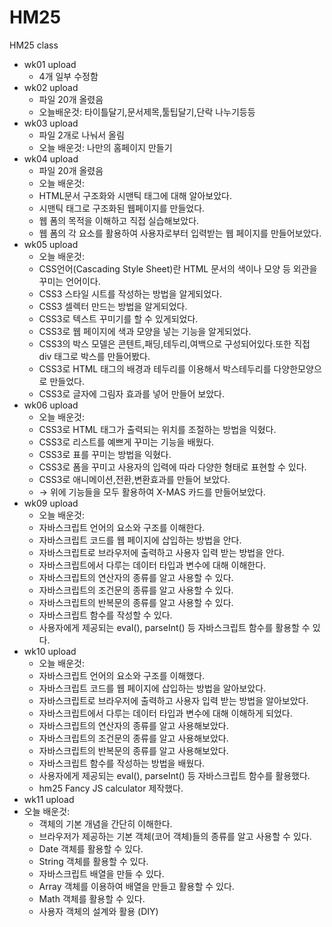 # HM25
HM25 class

* wk01 upload
  * 4개 일부 수정함
* wk02 upload
  * 파일 20개 올렸음
  * 오늘배운것: 타이틀달기,문서제목,툴팁달기,단락 나누기등등
* wk03 upload
  * 파일 2개로 나눠서 올림
  * 오늘 배운것: 나만의 홈페이지 만들기
* wk04 upload
  * 파일 20개 올렸음
  * 오늘 배운것:
   * HTML문서 구조화와 시맨틱 태그에 대해 알아보았다.
   * 시맨틱 태그로 구조화된 웹페이지를 만들었다.
   * 웹 폼의 목적을 이해하고 직접 실습해보았다.
   * 웹 폼의 각 요소를 활용하여 사용자로부터 입력받는 웹 페이지를 만들어보았다.
* wk05 upload
  * 오늘 배운것:
   * CSS언어(Cascading Style Sheet)란 HTML 문서의 색이나 모양 등 외관을 꾸미는 언어이다.
   * CSS3 스타일 시트를 작성하는 방법을 알게되었다.
   * CSS3 셀렉터 만드는 방법을 알게되었다.
   * CSS3로 텍스트 꾸미기를 할 수 있게되었다.
   * CSS3로 웹 페이지에 색과 모양을 넣는 기능을 알게되었다.
   * CSS3의 박스 모델은 콘텐트,패딩,테두리,여백으로 구성되어있다.또한 직접 div 태그로 박스를 만들어봤다.
   * CSS3로 HTML 태그의 배경과 테두리를 이용해서 박스테두리를 다양한모양으로 만들었다.
   * CSS3로 글자에 그림자 효과를 넣어 만들어 보았다.
* wk06 upload
  * 오늘 배운것:
   * CSS3로 HTML 태그가 출력되는 위치를 조절하는 방법을 익혔다.
   * CSS3로 리스트를 예쁘게 꾸미는 기능을 배웠다.
   * CSS3로 표를 꾸미는 방법을 익혔다.
   * CSS3로 폼을 꾸미고 사용자의 입력에 따라 다양한 형태로 표현할 수 있다.
   * CSS3로 애니메이션,전환,변환효과를 만들어 보았다.
   * → 위에 기능들을 모두 활용하여 X-MAS 카드를 만들어보았다.
* wk09 upload
  * 오늘 배운것:
   * 자바스크립트 언어의 요소와 구조를 이해한다.
   * 자바스크립트 코드를 웹 페이지에 삽입하는 방법을 안다.
   * 자바스크립트로 브라우저에 출력하고 사용자 입력 받는 방법을 안다.
   * 자바스크립트에서 다루는 데이터 타입과 변수에 대해 이해한다.
   * 자바스크립트의 연산자의 종류를 알고 사용할 수 있다.
   * 자바스크립트의 조건문의 종류를 알고 사용할 수 있다.
   * 자바스크립트의 반복문의 종류를 알고 사용할 수 있다.
   * 자바스크립트 함수를 작성할 수 있다.
   * 사용자에게 제공되는 eval(), parseInt() 등 자바스크립트 함수를 활용할 수 있다.
* wk10 upload
  * 오늘 배운것:
   * 자바스크립트 언어의 요소와 구조를 이해했다.
   * 자바스크립트 코드를 웹 페이지에 삽입하는 방법을 알아보았다.
   * 자바스크립트로 브라우저에 출력하고 사용자 입력 받는 방법을 알아보았다.
   * 자바스크립트에서 다루는 데이터 타입과 변수에 대해 이해하게 되었다.
   * 자바스크립트의 연산자의 종류를 알고 사용해보았다.
   * 자바스크립트의 조건문의 종류를 알고 사용해보았다.
   * 자바스크립트의 반복문의 종류를 알고 사용해보았다.
   * 자바스크립트 함수를 작성하는 방법을 배웠다.
   * 사용자에게 제공되는 eval(), parseInt() 등 자바스크립트 함수를 활용했다.
   * hm25 Fancy JS calculator 제작했다.
* wk11 upload
 * 오늘 배운것:
   * 객체의 기본 개념을 간단히 이해한다.
   * 브라우저가 제공하는 기본 객체(코어 객체)들의 종류를 알고 사용할 수 있다.
   * Date 객체를 활용할 수 있다.
   * String 객체를 활용할 수 있다.
   * 자바스크립트 배열을 만들 수 있다.
   * Array 객체를 이용하여 배열을 만들고 활용할 수 있다.
   * Math 객체를 활용할 수 있다.
   * 사용자 객체의 설계와 활용 (DIY)
